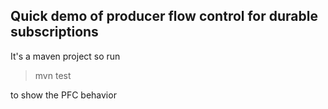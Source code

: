 ## Quick demo of producer flow control for durable subscriptions
It's a maven project so run 

> mvn test

to show the PFC behavior
